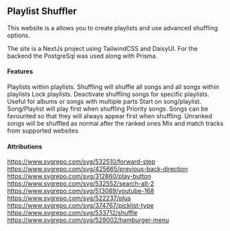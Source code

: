 ## Playlist Shuffler
This website is a allows you to create playlists and use advanced shuffling options.

The site is a NextJs project using TailwindCSS and DaisyUI. For the backend the PostgreSql was used along with Prisma.


#### Features

Playlists within playlists. Shuffling will shuffle all songs and all songs within playlists
Lock playlists. Deactivate shuffling songs for specific playlists. Useful for albums or songs with multiple parts
Start on song/playlist. Song/Playlist will play first when shuffling
Priority songs. Songs can be favourited so that they will always appear first when shuffling. Unranked songs will be shuffled as normal after the ranked ones
Mix and match tracks from supported websites


#### Attributions
https://www.svgrepo.com/svg/532510/forward-step
https://www.svgrepo.com/svg/425665/previous-back-direction
https://www.svgrepo.com/svg/312860/play-button
https://www.svgrepo.com/svg/532552/search-alt-2
https://www.svgrepo.com/svg/513089/youtube-168
https://www.svgrepo.com/svg/522237/plus
https://www.svgrepo.com/svg/374767/picklist-type
https://www.svgrepo.com/svg/533712/shuffle
https://www.svgrepo.com/svg/529002/hamburger-menu 